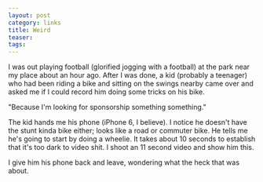```yaml
---
layout: post
category: links
title: Weird
teaser: 
tags: 
---
```


I was out playing football (glorified jogging with a football) at the park near my place about an hour ago. After I was done, a kid (probably a teenager) who had been riding a bike and sitting on the swings nearby came over and asked me if I could record him doing some tricks on his bike. 

"Because I'm looking for sponsorship something something." 

The kid hands me his phone (iPhone 6, I believe). I notice he doesn't have the stunt kinda bike either; looks like a road or commuter bike. He tells me he's going to start by doing a wheelie. It takes about 10 seconds to establish that it's too dark to video shit. I shoot an 11 second video and show him this.

I give him his phone back and leave, wondering what the heck that was about.